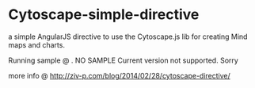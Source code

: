 Cytoscape-simple-directive
==========================

a simple AngularJS directive to use the Cytoscape.js lib for creating Mind maps and charts.


Running sample @ <!-- http://directivemaker.info/cytoscape/ --> . NO SAMPLE
Current version not supported. Sorry

more info @ http://ziv-p.com/blog/2014/02/28/cytoscape-directive/



